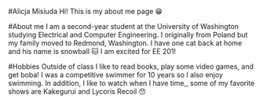 #Alicja Misiuda
Hi! This is my about me page :grin:

#About me
I am a second-year student at the University of Washington studying Electrical and Computer Engineering. I originally from Poland but my family moved to Redmond, Washington. I have one cat back at home and his name is snowball :cat: I am excited for EE 201!

#Hobbies
Outside of class I like to read books, play some video games, and get boba! I was a competitive swimmer for 10 years so I also enjoy swimming. In addition, I like to watch when I have time,, some of my favorite shows are Kakegurui and Lycoris Recoil :hushed:
